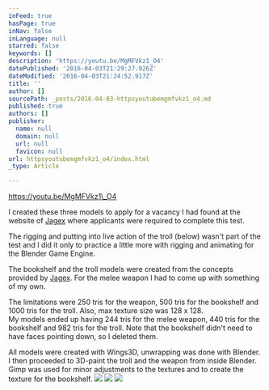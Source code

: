 ```yaml
---
inFeed: true
hasPage: true
inNav: false
inLanguage: null
starred: false
keywords: []
description: 'https://youtu.be/MgMFVkz1_O4'
datePublished: '2016-04-03T21:29:27.926Z'
dateModified: '2016-04-03T21:24:52.917Z'
title: ''
author: []
sourcePath: _posts/2016-04-03-httpsyoutubemgmfvkz1_o4.md
published: true
authors: []
publisher:
  name: null
  domain: null
  url: null
  favicon: null
url: httpsyoutubemgmfvkz1_o4/index.html
_type: Article

---
```

https://youtu.be/MgMFVkz1\_O4

I created these three models to apply for a vacancy I had found at the website of [Jagex][0] where applicants were required to complete this test.

The rigging and putting into live action of the troll (below) wasn't part of the test and I did it only to practice a little more with rigging and animating for the Blender Game Engine.

The bookshelf and the troll models were created from the concepts provided by [Jagex][0]. For the melee weapon I had to come up with something of my own.

The limitations were 250 tris for the weapon, 500 tris for the bookshelf and 1000 tris for the troll. Also, max texture size was 128 x 128\.  
My models ended up having 244 tris for the melee weapon, 440 tris for the bookshelf and 982 tris for the troll. Note that the bookshelf didn't need to have faces pointing down, so I deleted them.

All models were created with Wings3D, unwrapping was done with Blender. I then proceeded to 3D-paint the troll and the weapon from inside Blender. Gimp was used for minor adjustments to the textures and to create the texture for the bookshelf.
![](https://the-grid-user-content.s3-us-west-2.amazonaws.com/8f70d4ac-a886-4d5d-b97e-b202f83c1aa6.png)
![](https://the-grid-user-content.s3-us-west-2.amazonaws.com/92a4657c-516e-4e3e-bed8-c5347badf2fe.png)
![](https://the-grid-user-content.s3-us-west-2.amazonaws.com/b186ac4a-e23d-4c83-a294-d37db895a1fb.png)

[0]: http://jagex.com/